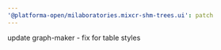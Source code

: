 ```yaml
---
'@platforma-open/milaboratories.mixcr-shm-trees.ui': patch
---
```


update graph-maker - fix for table styles
